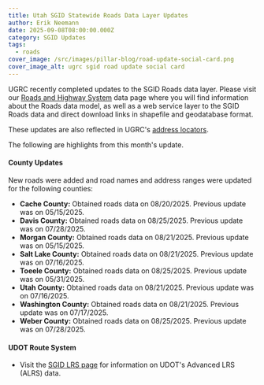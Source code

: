 ```yaml
---
title: Utah SGID Statewide Roads Data Layer Updates
author: Erik Neemann
date: 2025-09-08T08:00:00.000Z
category: SGID Updates
tags:
  - roads
cover_image: /src/images/pillar-blog/road-update-social-card.png
cover_image_alt: ugrc sgid road update social card
---
```


UGRC recently completed updates to the SGID Roads data layer. Please visit our [Roads and Highway System](/products/sgid/transportation/road-centerlines/) data page where you will find information about the Roads data model, as well as a web service layer to the SGID Roads data and direct download links in shapefile and geodatabase format.

These updates are also reflected in UGRC's [address locators](/products/sgid/address/).

The following are highlights from this month's update.

#### County Updates

New roads were added and road names and address ranges were updated for the following counties:

- **Cache County:** Obtained roads data on 08/20/2025. Previous update was on 05/15/2025.
- **Davis County:** Obtained roads data on 08/25/2025. Previous update was on 07/28/2025.
- **Morgan County:** Obtained roads data on 08/21/2025. Previous update was on 05/15/2025.
- **Salt Lake County:** Obtained roads data on 08/21/2025. Previous update was on 07/16/2025.
- **Toeele County:** Obtained roads data on 08/25/2025. Previous update was on 05/31/2025.
- **Utah County:** Obtained roads data on 08/21/2025. Previous update was on 07/16/2025.
- **Washington County:** Obtained roads data on 08/21/2025. Previous update was on 07/17/2025.
- **Weber County:** Obtained roads data on 08/25/2025. Previous update was on 07/28/2025.

#### UDOT Route System

- Visit the [SGID LRS page](/products/sgid/transportation/highway-routes-lrs/) for information on UDOT's Advanced LRS (ALRS) data.
